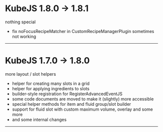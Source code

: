 # KubeJS 1.8.0 -> 1.8.1

nothing special

- fix noFocusRecipeMatcher in CustomRecipeManagerPlugin sometimes not working

---

# KubeJS 1.7.0 -> 1.8.0

more layout / slot helpers

- helper for creating many slots in a grid
- helper for applying ingredients to slots
- builder-style registration for RegisterAdvancedEventJS
- some code documents are moved to make it (slightly) more accessible
- special helper methods for item and fluid group/slot builder
- support for fluid slot with custom maximum volume, overlay and some more
- and some internal changes

---
